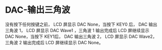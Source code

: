 # DAC-输出三角波

没有按下任何按键之前， LCD 屏显示 DAC None，当按下 KEY0 后， DAC 输出三角波 1， LCD 屏显示 DAC Wave1 ，三角波 1 输出完成后 LCD 屏继续显示 DAC None，当按下 KEY1后， DAC 输出三角波 2， LCD 屏显示 DAC Wave2，三角波 2 输出完成后 LCD 屏继续显示 DAC None。
